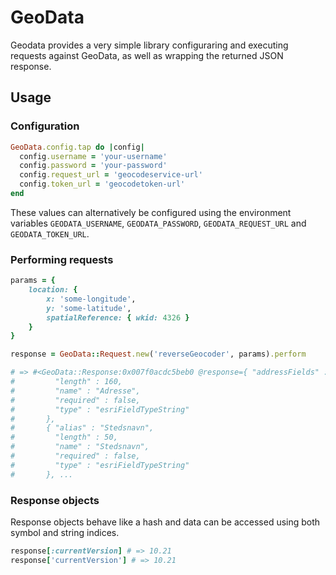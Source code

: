 # GeoData

Geodata provides a very simple library configuraring and executing requests
against GeoData, as well as wrapping the returned JSON response.

## Usage

### Configuration

```ruby
GeoData.config.tap do |config|
  config.username = 'your-username'
  config.password = 'your-password'
  config.request_url = 'geocodeservice-url'
  config.token_url = 'geocodetoken-url'
end
```

These values can alternatively be configured using the environment variables
`GEODATA_USERNAME`, `GEODATA_PASSWORD`, `GEODATA_REQUEST_URL` and
`GEODATA_TOKEN_URL`.

### Performing requests

```ruby
params = {
    location: {
        x: 'some-longitude',
        y: 'some-latitude',
        spatialReference: { wkid: 4326 }
    }
}

response = GeoData::Request.new('reverseGeocoder', params).perform

# => #<GeoData::Response:0x007f0acdc5beb0 @response={ "addressFields" : [ { "alias" : "Adresse",
#         "length" : 160,
#         "name" : "Adresse",
#         "required" : false,
#         "type" : "esriFieldTypeString"
#       },
#       { "alias" : "Stedsnavn",
#         "length" : 50,
#         "name" : "Stedsnavn",
#         "required" : false,
#         "type" : "esriFieldTypeString"
#       }, ...
```

### Response objects

Response objects behave like a hash and data can be accessed using both symbol
and string indices.

```ruby
response[:currentVersion] # => 10.21
response['currentVersion'] # => 10.21
```

